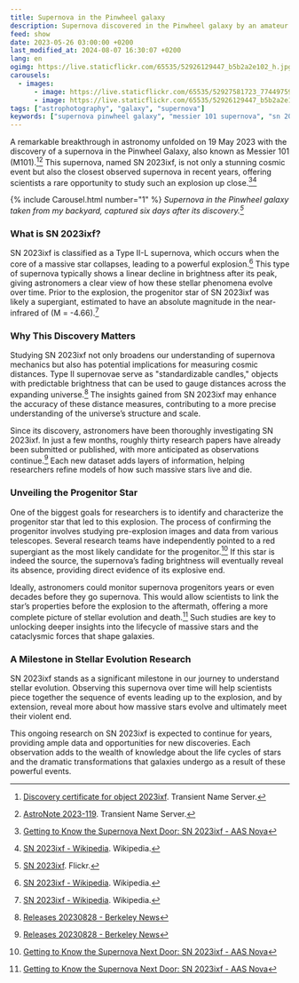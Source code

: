 ```yaml
---
title: Supernova in the Pinwheel galaxy
description: Supernova discovered in the Pinwheel galaxy by an amateur astronomer
feed: show
date: 2023-05-26 03:00:00 +0200
last_modified_at: 2024-08-07 16:30:07 +0200
lang: en
ogimg: https://live.staticflickr.com/65535/52926129447_b5b2a2e102_h.jpg
carousels:
  - images:
      - image: https://live.staticflickr.com/65535/52927581723_77449759fc_h.jpg
      - image: https://live.staticflickr.com/65535/52926129447_b5b2a2e102_h.jpg
tags: ["astrophotography", "galaxy", "supernova"]
keywords: ["supernova pinwheel galaxy", "messier 101 supernova", "sn 2023ixf", "galaxy photography", "supernova discovery", "deep space photography"]
---
```


A remarkable breakthrough in astronomy unfolded on 19 May 2023 with the discovery of a supernova in the Pinwheel Galaxy, also known as Messier 101 (M101).[^1][^2] This supernova, named SN 2023ixf, is not only a stunning cosmic event but also the closest observed supernova in recent years, offering scientists a rare opportunity to study such an explosion up close.[^3][^4]

{% include Carousel.html number="1" %}
*Supernova in the Pinwheel galaxy taken from my backyard, captured six days after its discovery.[^5]*

### What is SN 2023ixf?

SN 2023ixf is classified as a Type II-L supernova, which occurs when the core of a massive star collapses, leading to a powerful explosion.[^4] This type of supernova typically shows a linear decline in brightness after its peak, giving astronomers a clear view of how these stellar phenomena evolve over time. Prior to the explosion, the progenitor star of SN 2023ixf was likely a supergiant, estimated to have an absolute magnitude in the near-infrared of (M = -4.66).[^4]

### Why This Discovery Matters

Studying SN 2023ixf not only broadens our understanding of supernova mechanics but also has potential implications for measuring cosmic distances. Type II supernovae serve as "standardizable candles," objects with predictable brightness that can be used to gauge distances across the expanding universe.[^6] The insights gained from SN 2023ixf may enhance the accuracy of these distance measures, contributing to a more precise understanding of the universe’s structure and scale.

Since its discovery, astronomers have been thoroughly investigating SN 2023ixf. In just a few months, roughly thirty research papers have already been submitted or published, with more anticipated as observations continue.[^6] Each new dataset adds layers of information, helping researchers refine models of how such massive stars live and die.

### Unveiling the Progenitor Star

One of the biggest goals for researchers is to identify and characterize the progenitor star that led to this explosion. The process of confirming the progenitor involves studying pre-explosion images and data from various telescopes. Several research teams have independently pointed to a red supergiant as the most likely candidate for the progenitor.[^3] If this star is indeed the source, the supernova’s fading brightness will eventually reveal its absence, providing direct evidence of its explosive end.

Ideally, astronomers could monitor supernova progenitors years or even decades before they go supernova. This would allow scientists to link the star’s properties before the explosion to the aftermath, offering a more complete picture of stellar evolution and death.[^3] Such studies are key to unlocking deeper insights into the lifecycle of massive stars and the cataclysmic forces that shape galaxies.

### A Milestone in Stellar Evolution Research

SN 2023ixf stands as a significant milestone in our journey to understand stellar evolution. Observing this supernova over time will help scientists piece together the sequence of events leading up to the explosion, and by extension, reveal more about how massive stars evolve and ultimately meet their violent end.

This ongoing research on SN 2023ixf is expected to continue for years, providing ample data and opportunities for new discoveries. Each observation adds to the wealth of knowledge about the life cycles of stars and the dramatic transformations that galaxies undergo as a result of these powerful events.


[^1]: [Discovery certificate for object 2023ixf](https://www.wis-tns.org/object/2023ixf/discovery-cert). Transient Name Server.
[^2]: [AstroNote 2023-119](https://www.wis-tns.org/astronotes/astronote/2023-119). Transient Name Server.
[^3]: [Getting to Know the Supernova Next Door: SN 2023ixf - AAS Nova](https://aasnova.org/2023/09/27/getting-to-know-the-supernova-next-door-sn-2023ixf/)
[^4]: [SN 2023ixf - Wikipedia](https://en.wikipedia.org/wiki/SN_2023ixf). Wikipedia.
[^5]: [SN 2023ixf](https://www.flickr.com/photos/edoardo_tosin/albums/72177720308577781). Flickr.
[^6]: [Releases 20230828 - Berkeley News](https://news.berkeley.edu/2023/08/29/releases-20230828-6895045)